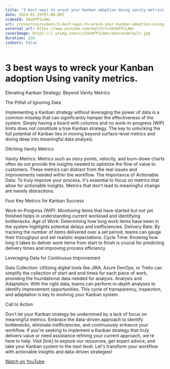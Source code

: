 ```yaml
---
title: "3 best ways to wreck your Kanban adoption Using vanity metrics."
date: 2024-02-29T07:00:09Z
videoId: S4zWfPiLAmc
url: /resources/videos/3-best-ways-to-wreck-your-kanban-adoption-using-vanity-metrics-
external_url: https://www.youtube.com/watch?v=S4zWfPiLAmc
coverImage: https://i.ytimg.com/vi/S4zWfPiLAmc/maxresdefault.jpg
duration: 226
isShort: False
---
```


# 3 best ways to wreck your Kanban adoption Using vanity metrics.

Elevating Kanban Strategy: Beyond Vanity Metrics

The Pitfall of Ignoring Data

Implementing a Kanban strategy without leveraging the power of data is a common misstep that can significantly hamper the effectiveness of the system. Simply having a board with columns and no work-in-progress (WIP) limits does not constitute a true Kanban strategy. The key to unlocking the full potential of Kanban lies in moving beyond surface-level metrics and diving deep into meaningful data analysis.

Ditching Vanity Metrics

Vanity Metrics: Metrics such as story points, velocity, and burn-down charts often do not provide the insights needed to optimize the flow of value to customers. These metrics can distract from the real issues and improvements needed within the workflow.
The Importance of Actionable Data: To truly improve your process, it's essential to focus on metrics that allow for actionable insights. Metrics that don't lead to meaningful change are merely distractions.

Four Key Metrics for Kanban Success

Work-in-Progress (WIP): Monitoring items that have started but not yet finished helps in understanding current workload and identifying bottlenecks.
Age of Work: Determining how long work items have been in the system highlights potential delays and inefficiencies.
Delivery Rate: By tracking the number of items delivered over a set period, teams can gauge their throughput and set realistic expectations.
Cycle Time: Knowing how long it takes to deliver work items from start to finish is crucial for predicting delivery times and improving process efficiency.

Leveraging Data for Continuous Improvement

Data Collection: Utilizing digital tools like JIRA, Azure DevOps, or Trello can simplify the collection of start and end times for each piece of work, providing the foundational data needed for analysis.
Analysis and Adaptation: With the right data, teams can perform in-depth analyses to identify improvement opportunities. This cycle of transparency, inspection, and adaptation is key to evolving your Kanban system.

Call to Action

Don't let your Kanban strategy be undermined by a lack of focus on meaningful metrics. Embrace the data-driven approach to identify bottlenecks, eliminate inefficiencies, and continuously enhance your workflow. If you're seeking to implement a Kanban strategy that truly delivers value or need assistance refining your current approach, we're here to help. Visit [link] to explore our resources, get expert advice, and take your Kanban system to the next level. Let's transform your workflow with actionable insights and data-driven strategies!

[Watch on YouTube](https://www.youtube.com/watch?v=S4zWfPiLAmc)
